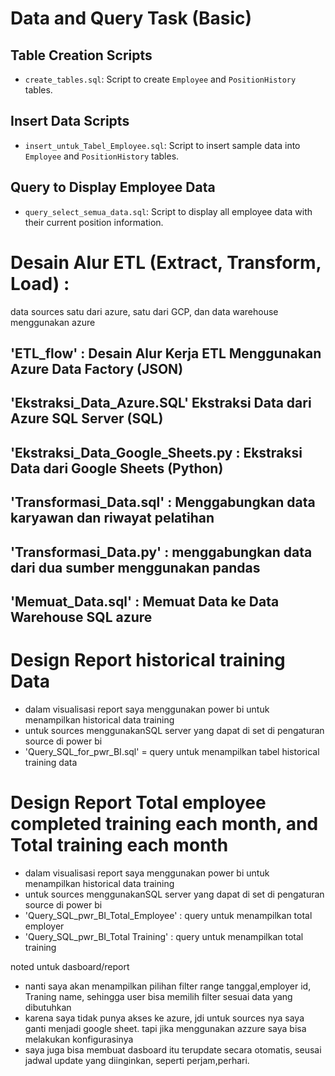 # Data and Query Task (Basic)

## Table Creation Scripts
- `create_tables.sql`: Script to create `Employee` and `PositionHistory` tables.

## Insert Data Scripts
- `insert_untuk_Tabel_Employee.sql`: Script to insert sample data into `Employee` and `PositionHistory` tables.

## Query to Display Employee Data
- `query_select_semua_data.sql`: Script to display all employee data with their current position information.

# Desain Alur ETL (Extract, Transform, Load) : 
data sources satu dari azure, satu dari GCP, dan data warehouse menggunakan azure
## 'ETL_flow' : Desain Alur Kerja ETL Menggunakan Azure Data Factory (JSON)
## 'Ekstraksi_Data_Azure.SQL' Ekstraksi Data dari Azure SQL Server (SQL) 
## 'Ekstraksi_Data_Google_Sheets.py : Ekstraksi Data dari Google Sheets (Python)
## 'Transformasi_Data.sql' : Menggabungkan data karyawan dan riwayat pelatihan
## 'Transformasi_Data.py' : menggabungkan data dari dua sumber menggunakan pandas
## 'Memuat_Data.sql' : Memuat Data ke Data Warehouse SQL azure 

# Design Report historical training Data
- dalam visualisasi report saya menggunakan power bi untuk menampilkan historical data training
- untuk sources menggunakanSQL server yang dapat di set di pengaturan source di power bi
- 'Query_SQL_for_pwr_BI.sql' = query untuk menampilkan tabel historical training data

  
# Design Report Total employee completed training each month, and Total training each month
- dalam visualisasi report saya menggunakan power bi untuk menampilkan historical data training
- untuk sources menggunakanSQL server yang dapat di set di pengaturan source di power bi
- 'Query_SQL_pwr_BI_Total_Employee' : query untuk menampilkan total employer
- 'Query_SQL_pwr_BI_Total Training' : query untuk menampilkan total training

noted untuk dasboard/report
- nanti saya akan menampilkan pilihan filter range tanggal,employer id, Traning name, sehingga user bisa memilih filter sesuai data yang dibutuhkan
-  karena saya tidak punya akses ke azure, jdi untuk sources nya saya ganti menjadi google sheet. tapi jika menggunakan azzure saya bisa melakukan konfigurasinya
- saya juga bisa membuat dasboard itu terupdate secara otomatis, seusai jadwal update yang diinginkan, seperti perjam,perhari. 
